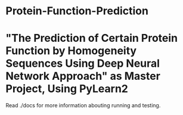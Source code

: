 # Protein-Function-Prediction
# "The Prediction of Certain Protein Function by Homogeneity Sequences Using Deep Neural Network Approach" as Master Project, Using PyLearn2
Read ./docs for more information abouting running and testing.

